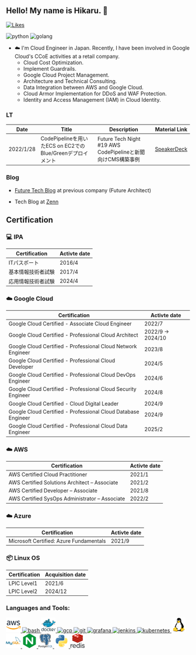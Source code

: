 ## Hello! My name is Hikaru. 👋

[![Likes](https://badgen.org/img/zenn/hi_ka_ru/likes?style=plastic)](https://zenn.dev/hi_ka_ru)

![python](https://img.shields.io/badge/-Python-F9DC3E.svg?logo=python&style=flat) ![golang](https://img.shields.io/badge/-Go-76E1FE.svg?logo=go&style=flat)



- :cloud:  I'm Cloud Engineer in Japan. Recently, I have been involved in Google Cloud's CCoE activities at a retail company.
    - Cloud Cost Optimization.
    - Implement Guardrails.
    - Google Cloud Project Management.
    - Architecture and Technical Consulting.
    - Data Integration between AWS and Google Cloud.
    - Cloud Armor Implementation for DDoS and WAF Protection.
    - Identity and Access Management (IAM) in Cloud Identity.



### LT

|Date                    | Title | Description | Material Link |
|------------------------| ------| ------------| --------------|
|2022/1/28              | CodePipelineを用いたECS on EC2でのBlue/Greenデプロイメント | Future Tech Night #19 AWS CodePipelineと新聞向けCMS構築事例 | [SpeakerDeck](https://speakerdeck.com/hikaruchampion/greendepuroimento) |

### Blog

- [Future Tech Blog](https://future-architect.github.io/authors/%E6%B8%A1%E9%82%89%E5%85%89/) at previous company (Future Architect)


- Tech Blog at [Zenn](https://zenn.dev/hi_ka_ru)


## Certification

### :computer: IPA

|Certification                    | Activte date |
|---------------------------------| -------|
|ITパスポート             | 2016/4 |
|基本情報技術者試験        | 2017/4 |
|応用情報技術者試験        | 2024/4 |

### :cloud: Google Cloud

|Certification                                                 | Activte date |
|--------------------------------------------------------------| -------|
|Google Cloud Certified - Associate Cloud Engineer             | 2022/7 |
|Google Cloud Certified - Professional Cloud Architect         | 2022/9 -> 2024/10 |
|Google Cloud Certified - Professional Cloud Network Engineer  | 2023/8 |
|Google Cloud Certified - Professional Cloud Developer         | 2024/5 |
|Google Cloud Certified - Professional Cloud DevOps Engineer   | 2024/6 |
|Google Cloud Certified - Professional Cloud Security Engineer | 2024/8 |
|Google Cloud Certified - Cloud Digital Leader                 | 2024/9 |
|Google Cloud Certified - Professional Cloud Database Engineer | 2024/9 |
|Google Cloud Certified - Professional Cloud Data Engineer     | 2025/2 |

### :cloud: AWS

|Certification                                  | Activte date |
|-----------------------------------------------| -------|
|AWS Certified Cloud Practitioner               | 2021/1 |
|AWS Certified Solutions Architect – Associate  | 2021/2 |
|AWS Certified Developer – Associate            | 2021/8 |
|AWS Certified SysOps Administrator – Associate | 2022/2 |

### :cloud: Azure

|Certification                               | Activte date |
|--------------------------------------------| -------|
|Microsoft Certified: Azure Fundamentals     | 2021/9 |

### :package: Linux OS

|Certification              |Acquisition date   |
|---------------------------|-------------|
|LPIC Level1                |2021/6|
|LPIC Level2                |2024/12|

<h3 align="left">Languages and Tools:</h3>
<p align="left"> <a href="https://aws.amazon.com" target="_blank" rel="noreferrer"> <img src="https://raw.githubusercontent.com/devicons/devicon/master/icons/amazonwebservices/amazonwebservices-original-wordmark.svg" alt="aws" width="40" height="40"/> </a> <a href="https://www.gnu.org/software/bash/" target="_blank" rel="noreferrer"> <img src="https://www.vectorlogo.zone/logos/gnu_bash/gnu_bash-icon.svg" alt="bash" width="40" height="40"/> </a> <a href="https://www.docker.com/" target="_blank" rel="noreferrer"> <img src="https://raw.githubusercontent.com/devicons/devicon/master/icons/docker/docker-original-wordmark.svg" alt="docker" width="40" height="40"/> </a> <a href="https://cloud.google.com" target="_blank" rel="noreferrer"> <img src="https://www.vectorlogo.zone/logos/google_cloud/google_cloud-icon.svg" alt="gcp" width="40" height="40"/> </a> <a href="https://git-scm.com/" target="_blank" rel="noreferrer"> <img src="https://www.vectorlogo.zone/logos/git-scm/git-scm-icon.svg" alt="git" width="40" height="40"/> </a> <a href="https://grafana.com" target="_blank" rel="noreferrer"> <img src="https://www.vectorlogo.zone/logos/grafana/grafana-icon.svg" alt="grafana" width="40" height="40"/> </a> <a href="https://www.jenkins.io" target="_blank" rel="noreferrer"> <img src="https://www.vectorlogo.zone/logos/jenkins/jenkins-icon.svg" alt="jenkins" width="40" height="40"/> </a> <a href="https://kubernetes.io" target="_blank" rel="noreferrer"> <img src="https://www.vectorlogo.zone/logos/kubernetes/kubernetes-icon.svg" alt="kubernetes" width="40" height="40"/> </a> <a href="https://www.linux.org/" target="_blank" rel="noreferrer"> <img src="https://raw.githubusercontent.com/devicons/devicon/master/icons/linux/linux-original.svg" alt="linux" width="40" height="40"/> </a> <a href="https://www.mysql.com/" target="_blank" rel="noreferrer"> <img src="https://raw.githubusercontent.com/devicons/devicon/master/icons/mysql/mysql-original-wordmark.svg" alt="mysql" width="40" height="40"/> </a> <a href="https://www.nginx.com" target="_blank" rel="noreferrer"> <img src="https://raw.githubusercontent.com/devicons/devicon/master/icons/nginx/nginx-original.svg" alt="nginx" width="40" height="40"/> </a> <a href="https://www.postgresql.org" target="_blank" rel="noreferrer"> <img src="https://raw.githubusercontent.com/devicons/devicon/master/icons/postgresql/postgresql-original-wordmark.svg" alt="postgresql" width="40" height="40"/> </a> <a href="https://www.python.org" target="_blank" rel="noreferrer"> <img src="https://raw.githubusercontent.com/devicons/devicon/master/icons/python/python-original.svg" alt="python" width="40" height="40"/> </a> <a href="https://redis.io" target="_blank" rel="noreferrer"> <img src="https://raw.githubusercontent.com/devicons/devicon/master/icons/redis/redis-original-wordmark.svg" alt="redis" width="40" height="40"/> </a> </p>
